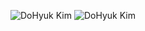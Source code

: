 ![DoHyuk Kim](https://capsule-render.vercel.app/api?type=waving&color=0:FF5733,100:FFC300&text=DoHyuk%20Kim&fontSize=40&fontColor=ffffff)
![DoHyuk Kim](https://capsule-render.vercel.app/api?type=rounded&color=gradient&text=DoHyuk%20Kim&fontSize=40&fontColor=ffffff)

